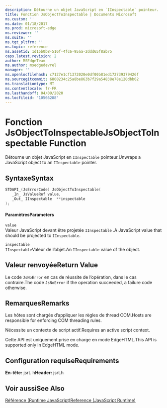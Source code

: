 ```yaml
---
description: Détourne un objet JavaScript en `IInspectable` pointeur.
title: Fonction JsObjectToInspectable | Documents Microsoft
ms.custom: ''
ms.date: 01/18/2017
ms.prod: microsoft-edge
ms.reviewer: ''
ms.suite: ''
ms.tgt_pltfrm: ''
ms.topic: reference
ms.assetid: 1d15b0b8-516f-4fc6-95aa-2ddd65f8ab75
caps.latest.revision: 2
author: MSEdgeTeam
ms.author: msedgedevrel
manager: ''
ms.openlocfilehash: c7127e1cf1372020e0df00b81ed172739379426f
ms.sourcegitcommit: 6860234c25a8be863b7f29a54838e78e120dbb62
ms.translationtype: MT
ms.contentlocale: fr-FR
ms.lasthandoff: 04/09/2020
ms.locfileid: "10566288"
---
```

# <span data-ttu-id="6b0e3-103">Fonction JsObjectToInspectable</span><span class="sxs-lookup"><span data-stu-id="6b0e3-103">JsObjectToInspectable Function</span></span>
<span data-ttu-id="6b0e3-104">Détourne un objet JavaScript en `IInspectable` pointeur.</span><span class="sxs-lookup"><span data-stu-id="6b0e3-104">Unwraps a JavaScript object to an `IInspectable` pointer.</span></span>  
  
## <span data-ttu-id="6b0e3-105">Syntaxe</span><span class="sxs-lookup"><span data-stu-id="6b0e3-105">Syntax</span></span>  
  
```cpp  
STDAPI_(JsErrorCode) JsObjectToInspectable(  
   _In_ JsValueRef value,  
   _Out_ IInspectable  **inspectable  
);  
```  
  
#### <span data-ttu-id="6b0e3-106">Paramètres</span><span class="sxs-lookup"><span data-stu-id="6b0e3-106">Parameters</span></span>  
 `value`  
 <span data-ttu-id="6b0e3-107">Valeur JavaScript devant être projetée `IInspectable` .</span><span class="sxs-lookup"><span data-stu-id="6b0e3-107">A JavaScript value that should be projected to `IInspectable`.</span></span>  
  
 `inspectable`  
 <span data-ttu-id="6b0e3-108">`IInspectable`Valeur de l’objet.</span><span class="sxs-lookup"><span data-stu-id="6b0e3-108">An `IInspectable` value of the object.</span></span>  
  
## <span data-ttu-id="6b0e3-109">Valeur renvoyée</span><span class="sxs-lookup"><span data-stu-id="6b0e3-109">Return Value</span></span>  
 <span data-ttu-id="6b0e3-110">Le code `JsNoError` en cas de réussite de l’opération, dans le cas contraire.</span><span class="sxs-lookup"><span data-stu-id="6b0e3-110">The code `JsNoError` if the operation succeeded, a failure code otherwise.</span></span>  
  
## <span data-ttu-id="6b0e3-111">Remarques</span><span class="sxs-lookup"><span data-stu-id="6b0e3-111">Remarks</span></span>  
 <span data-ttu-id="6b0e3-112">Les hôtes sont chargés d’appliquer les règles de thread COM.</span><span class="sxs-lookup"><span data-stu-id="6b0e3-112">Hosts are responsible for enforcing COM threading rules.</span></span>  
  
 <span data-ttu-id="6b0e3-113">Nécessite un contexte de script actif.</span><span class="sxs-lookup"><span data-stu-id="6b0e3-113">Requires an active script context.</span></span>  
  
 <span data-ttu-id="6b0e3-114">Cette API est uniquement prise en charge en mode EdgeHTML.</span><span class="sxs-lookup"><span data-stu-id="6b0e3-114">This API is supported only in EdgeHTML mode.</span></span>  
  
## <span data-ttu-id="6b0e3-115">Configuration requise</span><span class="sxs-lookup"><span data-stu-id="6b0e3-115">Requirements</span></span>  
 <span data-ttu-id="6b0e3-116">**En-tête:** jsrt. h</span><span class="sxs-lookup"><span data-stu-id="6b0e3-116">**Header:** jsrt.h</span></span>  
  
## <span data-ttu-id="6b0e3-117">Voir aussi</span><span class="sxs-lookup"><span data-stu-id="6b0e3-117">See Also</span></span>  
 [<span data-ttu-id="6b0e3-118">Référence (Runtime JavaScript)</span><span class="sxs-lookup"><span data-stu-id="6b0e3-118">Reference (JavaScript Runtime)</span></span>](../chakra-hosting/reference-javascript-runtime.md)
